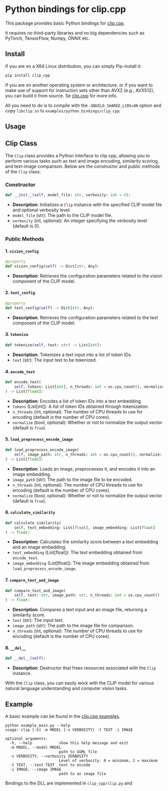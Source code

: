 # Python bindings for clip.cpp

This package provides basic Python bindings for [clip.cpp](https://github.com/monatis/clip.cpp).

It requires no third-party libraries and no big dependencies such as PyTorch, TensorFlow, Numpy, ONNX etc.

## Install
If you are on a X64 Linux distribution, you can simply Pip-install it:

```sh
pip install clip_cpp
```


If you are on another operating system or architecture,
or if you want to make use of support for instruction sets other than AVX2 (e.g., AVX512),
you can build it from source.
Se [clip.cpp](https://github.com/monatis/clip.cpp) for more info.

All you need to do is to compile with the `-DBUILD_SHARED_LIBS=ON` option and copy `libclip.so` to `examples/python_bindings/clip_cpp`.

## Usage
## Clip Class

The `Clip` class provides a Python interface to clip.cpp, allowing you to perform various tasks such as text and image encoding, similarity scoring, and text-image comparison. Below are the constructor and public methods of the `Clip` class:

### Constructor

```python
def __init__(self, model_file: str, verbosity: int = 0):
```

- **Description**: Initializes a `Clip` instance with the specified CLIP model file and optional verbosity level.
- `model_file` (str): The path to the CLIP model file.
- `verbosity` (int, optional): An integer specifying the verbosity level (default is 0).

### Public Methods

#### 1. `vision_config`

```python
@property
def vision_config(self) -> Dict[str, Any]:
```

- **Description**: Retrieves the configuration parameters related to the vision component of the CLIP model.

#### 2. `text_config`

```python
@property
def text_config(self) -> Dict[str, Any]:
```

- **Description**: Retrieves the configuration parameters related to the text component of the CLIP model.

#### 3. `tokenize`

```python
def tokenize(self, text: str) -> List[int]:
```

- **Description**: Tokenizes a text input into a list of token IDs.
- `text` (str): The input text to be tokenized.

#### 4. `encode_text`

```python
def encode_text(
    self, tokens: List[int], n_threads: int = os.cpu_count(), normalize: bool = True
) -> List[float]:
```

- **Description**: Encodes a list of token IDs into a text embedding.
- `tokens` (List[int]): A list of token IDs obtained through tokenization.
- `n_threads` (int, optional): The number of CPU threads to use for encoding (default is the number of CPU cores).
- `normalize` (bool, optional): Whether or not to normalize the output vector (default is `True`).

#### 5. `load_preprocess_encode_image`

```python
def load_preprocess_encode_image(
    self, image_path: str, n_threads: int = os.cpu_count(), normalize: bool = True
) -> List[float]:
```

- **Description**: Loads an image, preprocesses it, and encodes it into an image embedding.
- `image_path` (str): The path to the image file to be encoded.
- `n_threads` (int, optional): The number of CPU threads to use for encoding (default is the number of CPU cores).
- `normalize` (bool, optional): Whether or not to normalize the output vector (default is `True`).

#### 6. `calculate_similarity`

```python
def calculate_similarity(
    self, text_embedding: List[float], image_embedding: List[float]
) -> float:
```

- **Description**: Calculates the similarity score between a text embedding and an image embedding.
- `text_embedding` (List[float]): The text embedding obtained from `encode_text`.
- `image_embedding` (List[float]): The image embedding obtained from `load_preprocess_encode_image`.

#### 7. `compare_text_and_image`

```python
def compare_text_and_image(
    self, text: str, image_path: str, n_threads: int = os.cpu_count()
) -> float:
```

- **Description**: Compares a text input and an image file, returning a similarity score.
- `text` (str): The input text.
- `image_path` (str): The path to the image file for comparison.
- `n_threads` (int, optional): The number of CPU threads to use for encoding (default is the number of CPU cores).

#### 8. `__del__`

```python
def __del__(self):
```

- **Description**: Destructor that frees resources associated with the `Clip` instance.

With the `Clip` class, you can easily work with the CLIP model for various natural language understanding and computer vision tasks.

## Example
A basic example can be found in the [clip.cpp examples](https://github.com/monatis/clip.cpp/blob/main/examples/python_bindings/example_main.py).

```
python example_main.py --help                                
usage: clip [-h] -m MODEL [-v VERBOSITY] -t TEXT -i IMAGE                                                               
                                                                                                                        
optional arguments:                                                                                                     
  -h, --help            show this help message and exit                                                                 
  -m MODEL, --model MODEL                                                                                               
                        path to GGML file                                                                               
  -v VERBOSITY, --verbosity VERBOSITY                                                                                   
                        Level of verbosity. 0 = minimum, 2 = maximum                                                    
  -t TEXT, --text TEXT  text to encode                                                                                  
  -i IMAGE, --image IMAGE                                                                                               
                        path to an image file                                                                           
```

Bindings to the DLL are implemented in `clip_cpp/clip.py` and 
